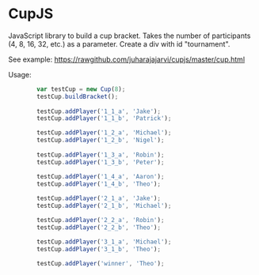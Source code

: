 CupJS
=====

JavaScript library to build a cup bracket. Takes the number of participants (4, 8, 16, 32, etc.) as a parameter. Create a div with id "tournament".

See example: https://rawgithub.com/juharajajarvi/cupjs/master/cup.html

Usage:
```javascript
        var testCup = new Cup(8);
        testCup.buildBracket();
        
        testCup.addPlayer('1_1_a', 'Jake');
        testCup.addPlayer('1_1_b', 'Patrick');

		testCup.addPlayer('1_2_a', 'Michael');
        testCup.addPlayer('1_2_b', 'Nigel');
		
		testCup.addPlayer('1_3_a', 'Robin');
        testCup.addPlayer('1_3_b', 'Peter');

		testCup.addPlayer('1_4_a', 'Aaron');
        testCup.addPlayer('1_4_b', 'Theo');
		
        testCup.addPlayer('2_1_a', 'Jake');		
		testCup.addPlayer('2_1_b', 'Michael');

        testCup.addPlayer('2_2_a', 'Robin');		
		testCup.addPlayer('2_2_b', 'Theo');		

        testCup.addPlayer('3_1_a', 'Michael');		
		testCup.addPlayer('3_1_b', 'Theo');			

        testCup.addPlayer('winner', 'Theo');
```